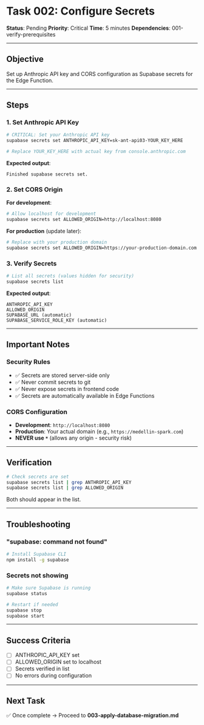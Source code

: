 # Task 002: Configure Secrets

**Status**: Pending
**Priority**: Critical
**Time**: 5 minutes
**Dependencies**: 001-verify-prerequisites

---

## Objective

Set up Anthropic API key and CORS configuration as Supabase secrets for the Edge Function.

---

## Steps

### 1. Set Anthropic API Key

```bash
# CRITICAL: Set your Anthropic API key
supabase secrets set ANTHROPIC_API_KEY=sk-ant-api03-YOUR_KEY_HERE

# Replace YOUR_KEY_HERE with actual key from console.anthropic.com
```

**Expected output**:
```
Finished supabase secrets set.
```

### 2. Set CORS Origin

**For development**:
```bash
# Allow localhost for development
supabase secrets set ALLOWED_ORIGIN=http://localhost:8080
```

**For production** (update later):
```bash
# Replace with your production domain
supabase secrets set ALLOWED_ORIGIN=https://your-production-domain.com
```

### 3. Verify Secrets

```bash
# List all secrets (values hidden for security)
supabase secrets list
```

**Expected output**:
```
ANTHROPIC_API_KEY
ALLOWED_ORIGIN
SUPABASE_URL (automatic)
SUPABASE_SERVICE_ROLE_KEY (automatic)
```

---

## Important Notes

### Security Rules
- ✅ Secrets are stored server-side only
- ✅ Never commit secrets to git
- ✅ Never expose secrets in frontend code
- ✅ Secrets are automatically available in Edge Functions

### CORS Configuration
- **Development**: `http://localhost:8080`
- **Production**: Your actual domain (e.g., `https://medellin-spark.com`)
- **NEVER use `*`** (allows any origin - security risk)

---

## Verification

```bash
# Check secrets are set
supabase secrets list | grep ANTHROPIC_API_KEY
supabase secrets list | grep ALLOWED_ORIGIN
```

Both should appear in the list.

---

## Troubleshooting

### "supabase: command not found"
```bash
# Install Supabase CLI
npm install -g supabase
```

### Secrets not showing
```bash
# Make sure Supabase is running
supabase status

# Restart if needed
supabase stop
supabase start
```

---

## Success Criteria

- [ ] ANTHROPIC_API_KEY set
- [ ] ALLOWED_ORIGIN set to localhost
- [ ] Secrets verified in list
- [ ] No errors during configuration

---

## Next Task

✅ Once complete → Proceed to **003-apply-database-migration.md**
